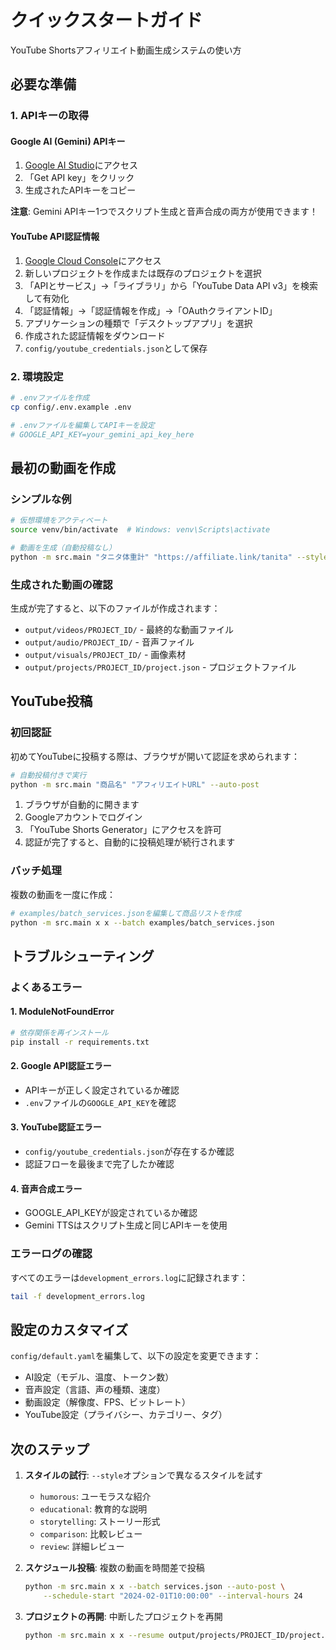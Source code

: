 # クイックスタートガイド

YouTube Shortsアフィリエイト動画生成システムの使い方

## 必要な準備

### 1. APIキーの取得

#### Google AI (Gemini) APIキー
1. [Google AI Studio](https://makersuite.google.com/app/apikey)にアクセス
2. 「Get API key」をクリック
3. 生成されたAPIキーをコピー

**注意**: Gemini APIキー1つでスクリプト生成と音声合成の両方が使用できます！

#### YouTube API認証情報
1. [Google Cloud Console](https://console.cloud.google.com/)にアクセス
2. 新しいプロジェクトを作成または既存のプロジェクトを選択
3. 「APIとサービス」→「ライブラリ」から「YouTube Data API v3」を検索して有効化
4. 「認証情報」→「認証情報を作成」→「OAuthクライアントID」
5. アプリケーションの種類で「デスクトップアプリ」を選択
6. 作成された認証情報をダウンロード
7. `config/youtube_credentials.json`として保存

### 2. 環境設定

```bash
# .envファイルを作成
cp config/.env.example .env

# .envファイルを編集してAPIキーを設定
# GOOGLE_API_KEY=your_gemini_api_key_here
```

## 最初の動画を作成

### シンプルな例

```bash
# 仮想環境をアクティベート
source venv/bin/activate  # Windows: venv\Scripts\activate

# 動画を生成（自動投稿なし）
python -m src.main "タニタ体重計" "https://affiliate.link/tanita" --style humorous
```

### 生成された動画の確認

生成が完了すると、以下のファイルが作成されます：
- `output/videos/PROJECT_ID/` - 最終的な動画ファイル
- `output/audio/PROJECT_ID/` - 音声ファイル
- `output/visuals/PROJECT_ID/` - 画像素材
- `output/projects/PROJECT_ID/project.json` - プロジェクトファイル

## YouTube投稿

### 初回認証

初めてYouTubeに投稿する際は、ブラウザが開いて認証を求められます：

```bash
# 自動投稿付きで実行
python -m src.main "商品名" "アフィリエイトURL" --auto-post
```

1. ブラウザが自動的に開きます
2. Googleアカウントでログイン
3. 「YouTube Shorts Generator」にアクセスを許可
4. 認証が完了すると、自動的に投稿処理が続行されます

### バッチ処理

複数の動画を一度に作成：

```bash
# examples/batch_services.jsonを編集して商品リストを作成
python -m src.main x x --batch examples/batch_services.json
```

## トラブルシューティング

### よくあるエラー

#### 1. ModuleNotFoundError
```bash
# 依存関係を再インストール
pip install -r requirements.txt
```

#### 2. Google API認証エラー
- APIキーが正しく設定されているか確認
- `.env`ファイルの`GOOGLE_API_KEY`を確認

#### 3. YouTube認証エラー
- `config/youtube_credentials.json`が存在するか確認
- 認証フローを最後まで完了したか確認

#### 4. 音声合成エラー
- GOOGLE_API_KEYが設定されているか確認
- Gemini TTSはスクリプト生成と同じAPIキーを使用

### エラーログの確認

すべてのエラーは`development_errors.log`に記録されます：

```bash
tail -f development_errors.log
```

## 設定のカスタマイズ

`config/default.yaml`を編集して、以下の設定を変更できます：

- AI設定（モデル、温度、トークン数）
- 音声設定（言語、声の種類、速度）
- 動画設定（解像度、FPS、ビットレート）
- YouTube設定（プライバシー、カテゴリー、タグ）

## 次のステップ

1. **スタイルの試行**: `--style`オプションで異なるスタイルを試す
   - `humorous`: ユーモラスな紹介
   - `educational`: 教育的な説明
   - `storytelling`: ストーリー形式
   - `comparison`: 比較レビュー
   - `review`: 詳細レビュー

2. **スケジュール投稿**: 複数の動画を時間差で投稿
   ```bash
   python -m src.main x x --batch services.json --auto-post \
       --schedule-start "2024-02-01T10:00:00" --interval-hours 24
   ```

3. **プロジェクトの再開**: 中断したプロジェクトを再開
   ```bash
   python -m src.main x x --resume output/projects/PROJECT_ID/project.json
   ```